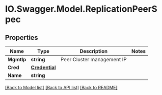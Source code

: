 # IO.Swagger.Model.ReplicationPeerSpec
## Properties

Name | Type | Description | Notes
------------ | ------------- | ------------- | -------------
**MgmtIp** | **string** | Peer Cluster management IP | 
**Cred** | [**Credential**](Credential.md) |  | 
**Name** | **string** |  | 

[[Back to Model list]](../README.md#documentation-for-models) [[Back to API list]](../README.md#documentation-for-api-endpoints) [[Back to README]](../README.md)

